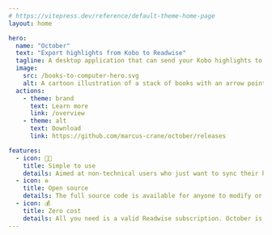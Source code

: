 ```yaml
---
# https://vitepress.dev/reference/default-theme-home-page
layout: home

hero:
  name: "October"
  text: "Export highlights from Kobo to Readwise"
  tagline: A desktop application that can send your Kobo highlights to Readwise in a couple of clicks.
  image:
    src: /books-to-computer-hero.svg
    alt: A cartoon illustration of a stack of books with an arrow pointing from them to a laptop computer.
  actions:
    - theme: brand
      text: Learn more
      link: /overview
    - theme: alt
      text: Download
      link: https://github.com/marcus-crane/october/releases

features:
  - icon: 😵‍💫
    title: Simple to use
    details: Aimed at non-technical users who just want to sync their highlights and get on with their lives.
  - icon: ♻️
    title: Open source
    details: The full source code is available for anyone to modify or inspect, under the permissive MIT license.
  - icon: 💰
    title: Zero cost
    details: All you need is a valid Readwise subscription. October is provided at no charge, with no limitations or strings attached.
---
```


